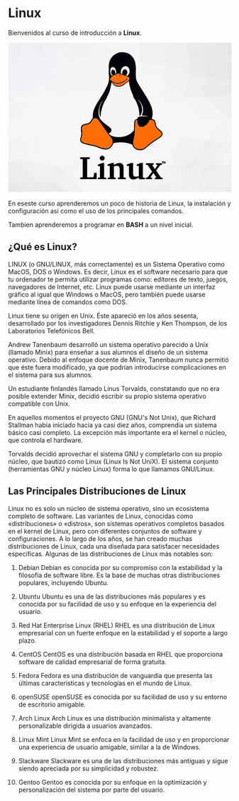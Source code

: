 # Linux

Bienvenidos al curso de introducción a **Linux**.

![alt text](../images/linux.png)

En eseste curso aprenderemos un poco de historia  de Linux, la instalación y configuración asi como el uso de los principales comandos.

Tambien aprenderemos a programar en **BASH** a un nivel inicial.



## ¿Qué es Linux?

LINUX (o GNU/LINUX, más correctamente) es un Sistema Operativo como MacOS, DOS o Windows. Es decir, Linux es el software necesario para que tu ordenador te permita utilizar programas como: editores de texto, juegos, navegadores de Internet, etc. Linux puede usarse mediante un interfaz gráfico al igual que Windows o MacOS, pero también puede usarse mediante línea de comandos como DOS.

Linux tiene su origen en Unix. Éste apareció en los años sesenta, desarrollado por los investigadores Dennis Ritchie y Ken Thompson, de los Laboratorios Telefónicos Bell.

Andrew Tanenbaum desarrolló un sistema operativo parecido a Unix (llamado Minix) para enseñar a sus alumnos el diseño de un sistema operativo. Debido al enfoque docente de Minix, Tanenbaum nunca permitió que éste fuera modificado, ya que podrían introducirse complicaciones en el sistema para sus alumnos.

Un estudiante finlandés llamado Linus Torvalds, constatando que no era posible extender Minix, decidió escribir su propio sistema operativo compatible con Unix.

En aquellos momentos el proyecto GNU (GNU's Not Unix), que Richard Stallman había iniciado hacía ya casi diez años, comprendía un sistema básico casi completo. La excepción más importante era el kernel o núcleo, que controla el hardware.

Torvalds decidió aprovechar el sistema GNU y completarlo con su propio núcleo, que bautizó como Linux (Linux Is Not UniX). El sistema conjunto (herramientas GNU y núcleo Linux) forma lo que llamamos GNU/Linux.

## Las Principales Distribuciones de Linux

Linux no es solo un núcleo de sistema operativo, sino un ecosistema completo de software. Las variantes de Linux, conocidas como «distribuciones» o «distros», son sistemas operativos completos basados en el kernel de Linux, pero con diferentes conjuntos de software y configuraciones. A lo largo de los años, se han creado muchas distribuciones de Linux, cada una diseñada para satisfacer necesidades específicas. Algunas de las distribuciones de Linux más notables son:

1. Debian
Debian es conocida por su compromiso con la estabilidad y la filosofía de software libre. Es la base de muchas otras distribuciones populares, incluyendo Ubuntu.

2. Ubuntu
Ubuntu es una de las distribuciones más populares y es conocida por su facilidad de uso y su enfoque en la experiencia del usuario.

3. Red Hat Enterprise Linux (RHEL)
RHEL es una distribución de Linux empresarial con un fuerte enfoque en la estabilidad y el soporte a largo plazo.

4. CentOS
CentOS es una distribución basada en RHEL que proporciona software de calidad empresarial de forma gratuita.

5. Fedora
Fedora es una distribución de vanguardia que presenta las últimas características y tecnologías en el mundo de Linux.

6. openSUSE
openSUSE es conocida por su facilidad de uso y su entorno de escritorio amigable.

7. Arch Linux
Arch Linux es una distribución minimalista y altamente personalizable dirigida a usuarios avanzados.

8. Linux Mint
Linux Mint se enfoca en la facilidad de uso y en proporcionar una experiencia de usuario amigable, similar a la de Windows.

9. Slackware
Slackware es una de las distribuciones más antiguas y sigue siendo apreciada por su simplicidad y robustez.

10. Gentoo
Gentoo es conocida por su enfoque en la optimización y personalización del sistema por parte del usuario.